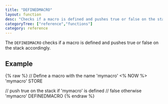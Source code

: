 ```yaml
---
title: "DEFINEDMACRO"
layout: function
desc: "Checks if a macro is defined and pushes true or false on the stack accordingly."
categoryTree: ["reference","functions"]
category: reference
---
```


The `DEFINEDMACRO` checks if a macro is defined and pushes true or false on the stack accordingly.


## Example ##

{% raw %}
<warp10-warpscript-widget backend="{{backend}}"  exec-endpoint="{{execEndpoint}}">
// Define a macro with the name 'mymacro'
<% NOW %> 'mymacro' STORE
 
// push true on the stack if 'mymacro' is defined
// false otherwise
'mymacro' DEFINEDMACRO
</warp10-warpscript-widget>
{% endraw %}  
